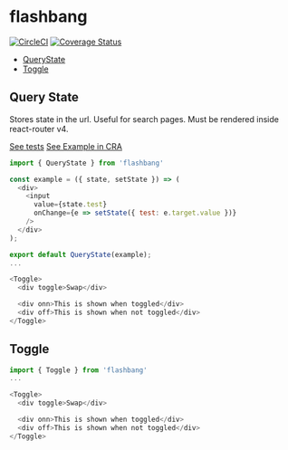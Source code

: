 # flashbang

[![CircleCI](https://circleci.com/gh/kimmelsg/flashbang.svg?style=svg)](https://circleci.com/gh/kimmelsg/flashbang)
[![Coverage Status](https://coveralls.io/repos/github/kimmelsg/tracker/badge.svg?branch=master)](https://coveralls.io/github/kimmelsg/tracker?branch=master)

- [QueryState](#Query-State)
- [Toggle](#Toggle)


## Query State

Stores state in the url. Useful for search pages. Must be rendered inside react-router v4.

[See tests](/tests/query-state.js)
[See Example in CRA](/example/src/example/query-state.js)

```js
import { QueryState } from 'flashbang'

const example = ({ state, setState }) => (
  <div>
    <input
      value={state.test}
      onChange={e => setState({ test: e.target.value })}
    />
  </div>
);

export default QueryState(example);
...

<Toggle>
  <div toggle>Swap</div>

  <div onn>This is shown when toggled</div>
  <div off>This is shown when not toggled</div>
</Toggle>
```


## Toggle

```js
import { Toggle } from 'flashbang'
...

<Toggle>
  <div toggle>Swap</div>

  <div onn>This is shown when toggled</div>
  <div off>This is shown when not toggled</div>
</Toggle>
```
